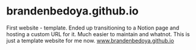 # brandenbedoya.github.io
First website - template.
Ended up transitioning to a Notion page and hosting a custom URL for it.
Much easier to maintain and whatnot.
This is just a template website for me now.
www.brandenbedoya.github.io
